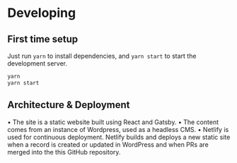 # Developing

## First time setup

Just run `yarn` to install dependencies, and `yarn start` to start the development server.

```bash
yarn
yarn start
```

## Architecture & Deployment

• The site is a static website built using React and Gatsby.
• The content comes from an instance of Wordpress, used as a headless CMS.
• Netlify is used for continuous deployment. Netlify builds and deploys a new static site when a record is created or updated in WordPress and when PRs are merged into the this GitHub repository.

